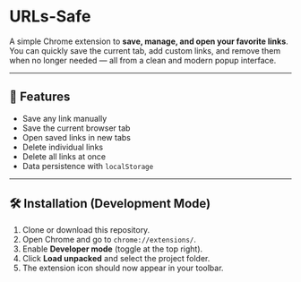 # URLs-Safe

A simple Chrome extension to **save, manage, and open your favorite links**.  
You can quickly save the current tab, add custom links, and remove them when no longer needed — all from a clean and modern popup interface.

---

## 🚀 Features

- Save any link manually
- Save the current browser tab
- Open saved links in new tabs
- Delete individual links
- Delete all links at once
- Data persistence with `localStorage`

---

## 🛠 Installation (Development Mode)

1. Clone or download this repository.
2. Open Chrome and go to `chrome://extensions/`.
3. Enable **Developer mode** (toggle at the top right).
4. Click **Load unpacked** and select the project folder.
5. The extension icon should now appear in your toolbar.


